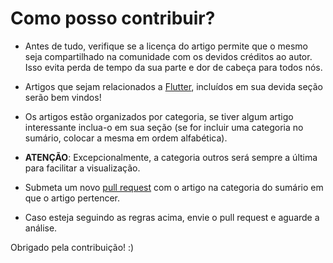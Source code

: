 # Como posso contribuir?

- Antes de tudo, verifique se a licença do artigo permite que o mesmo seja compartilhado na comunidade com os devidos créditos ao autor. Isso evita perda de tempo da sua parte e dor de cabeça para todos nós.

- Artigos que sejam relacionados a [Flutter](https://flutter.dev/), incluídos em sua devida seção serão bem vindos!

- Os artigos estão organizados por categoria, se tiver algum artigo interessante inclua-o em sua seção (se for incluir uma categoria no sumário, colocar a mesma em ordem alfabética). 

- **ATENÇÃO**: Excepcionalmente, a categoria outros será sempre a última para facilitar a visualização.

- Submeta um novo [pull request](https://github.com/lucalves/artigos-flutter/pulls) com o artigo na categoria do sumário em que o artigo pertencer.

- Caso esteja seguindo as regras acima, envie o pull request e aguarde a análise.

Obrigado pela contribuição! :)
